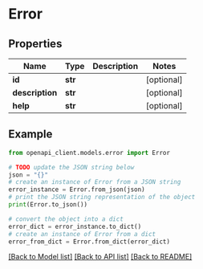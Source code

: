 # Error


## Properties

Name | Type | Description | Notes
------------ | ------------- | ------------- | -------------
**id** | **str** |  | [optional] 
**description** | **str** |  | [optional] 
**help** | **str** |  | [optional] 

## Example

```python
from openapi_client.models.error import Error

# TODO update the JSON string below
json = "{}"
# create an instance of Error from a JSON string
error_instance = Error.from_json(json)
# print the JSON string representation of the object
print(Error.to_json())

# convert the object into a dict
error_dict = error_instance.to_dict()
# create an instance of Error from a dict
error_from_dict = Error.from_dict(error_dict)
```
[[Back to Model list]](../README.md#documentation-for-models) [[Back to API list]](../README.md#documentation-for-api-endpoints) [[Back to README]](../README.md)


